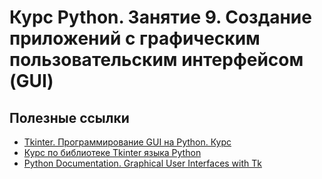 # Курс Python. Занятие 9. Создание приложений с графическим пользовательским интерфейсом (GUI)

## Полезные ссылки
- [Tkinter. Программирование GUI на Python. Курс](https://younglinux.info/tkinter.php)
- [Курс по библиотеке Tkinter языка Python](https://ru.wikiversity.org/wiki/Курс_по_библиотеке_Tkinter_языка_Python)
- [Python Documentation. Graphical User Interfaces with Tk](https://docs.python.org/3/library/tk.html)
